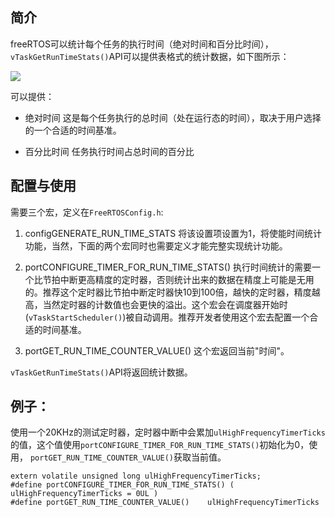 ## 简介

freeRTOS可以统计每个任务的执行时间（绝对时间和百分比时间），` vTaskGetRunTimeStats()`API可以提供表格式的统计数据，如下图所示：

![](http://www.freertos.org/rtos-run-time-stats.jpg)

可以提供：

- 绝对时间
这是每个任务执行的总时间（处在运行态的时间），取决于用户选择的一个合适的时间基准。

- 百分比时间
任务执行时间占总时间的百分比

## 配置与使用

需要三个宏，定义在`FreeRTOSConfig.h`:

1. configGENERATE_RUN_TIME_STATS
将该设置项设置为1，将使能时间统计功能，当然，下面的两个宏同时也需要定义才能完整实现统计功能。

2. portCONFIGURE_TIMER_FOR_RUN_TIME_STATS()
执行时间统计的需要一个比节拍中断更高精度的定时器，否则统计出来的数据在精度上可能是无用的。推荐这个定时器比节拍中断定时器快10到100倍，越快的定时器，精度越高，当然定时器的计数值也会更快的溢出。这个宏会在调度器开始时(`vTaskStartScheduler()`)被自动调用。推荐开发者使用这个宏去配置一个合适的时间基准。

3. portGET_RUN_TIME_COUNTER_VALUE()
这个宏返回当前"时间"。

`vTaskGetRunTimeStats()`API将返回统计数据。

## 例子：

使用一个20KHz的测试定时器，定时器中断中会累加`ulHighFrequencyTimerTicks`的值，这个值使用`portCONFIGURE_TIMER_FOR_RUN_TIME_STATS()`初始化为0，使用，
`portGET_RUN_TIME_COUNTER_VALUE()`获取当前值。

```
extern volatile unsigned long ulHighFrequencyTimerTicks;
#define portCONFIGURE_TIMER_FOR_RUN_TIME_STATS() ( ulHighFrequencyTimerTicks = 0UL )
#define portGET_RUN_TIME_COUNTER_VALUE()	ulHighFrequencyTimerTicks
```
